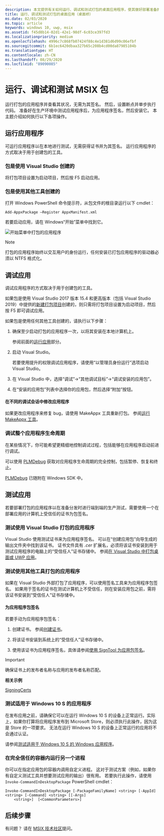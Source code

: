 ```yaml
---
description: 本文提供有关如何运行、调试和测试打包的桌面应用程序，使其做好部署准备的指导。
title: 运行、调试和测试打包的桌面应用（桌面桥）
ms.date: 02/03/2020
ms.topic: article
keywords: windows 10, uwp, msix
ms.assetid: f45d8b14-02d1-42e1-98df-6c03ce397fd3
ms.localizationpriority: medium
ms.openlocfilehash: 4996c7c868fb07424f88c4e1d381d6d99c06efbf
ms.sourcegitcommit: 6b1ec6420dbaa327b65c208b4cd00da87985104b
ms.translationtype: HT
ms.contentlocale: zh-CN
ms.lasthandoff: 08/29/2020
ms.locfileid: "89090085"
---
```

# <a name="run-debug-and-test-an-msix-package"></a>运行、调试和测试 MSIX 包

运行打包的应用程序并查看其状况，无需为其签名。 然后，设置断点并单步执行代码。 准备好在生产环境中测试应用程序后，为应用程序签名，然后安装它。 本主题介绍如何执行以下各项操作。

<a id="run-app"></a>

## <a name="run-your-application"></a>运行应用程序

可运行应用程序以在本地进行测试，无需获得证书并为其签名。 运行应用程序的方式取决于用于创建包的工具。

### <a name="you-created-the-package-by-using-visual-studio"></a>包是使用 Visual Studio 创建的

将打包项目设置为启动项目，然后按 F5 启动应用。

### <a name="you-created-the-package-using-a-different-tool"></a>包是使用其他工具创建的

打开 Windows PowerShell 命令提示符，从包文件的根目录运行以下 cmdlet：

```
Add-AppxPackage –Register AppxManifest.xml
```
若要启动应用，请在 Windows“开始”菜单中找到它。

![开始菜单中打包的应用程序](images/converted-app-installed.png)

> [!NOTE]
> 打包的应用程序始终以交互用户的身份运行，任何安装已打包应用程序的驱动器必须以 NTFS 格式化。

## <a name="debug-your-app"></a>调试应用

调试应用程序的方式取决于用于创建包的工具。

如果包是使用 Visual Studio 2017 版本 15.4 和更高版本（包括 Visual Studio 2019）中提供的[新建打包项目](desktop-to-uwp-packaging-dot-net.md#new-packaging-project)创建的，则只需将打包项目设置为启动项目，然后按 F5 即可调试应用。

如果包是使用任何其他工具创建的，请执行以下步骤：

1. 确保至少启动打包的应用程序一次，以将其安装在本地计算机上。

   参阅前面的[运行应用](#run-app)部分。

2. 启动 Visual Studio。

   若要使用提升的权限调试应用程序，请使用“以管理员身份运行”选项启动 Visual Studio。 

3. 在 Visual Studio 中，选择“调试”->“其他调试目标”->“调试安装的应用包”。

4. 在“安装的应用包”列表中选择你的应用包，然后选择“附加”按钮。  

#### <a name="modify-your-application-in-between-debug-sessions"></a>在不同的调试会话中修改应用程序

如果更改应用程序来修复 bug，请使用 MakeAppx 工具重新打包。 参阅[运行 MakeAppx 工具](desktop-to-uwp-manual-conversion.md#make-appx)。

### <a name="debug-the-entire-application-lifecycle"></a>调试整个应用程序生命周期

在某些情况下，你可能希望更精细地控制调试过程，包括能够在应用程序启动前进行调试。

可以使用 [PLMDebug](/windows-hardware/drivers/debugger/plmdebug) 获取对应用程序生命周期的完全控制，包括暂停、恢复和终止。

[PLMDebug](/windows-hardware/drivers/debugger/plmdebug) 已随附在 Windows SDK 中。

## <a name="test-your-app"></a>测试应用

若要部署打包的应用程序以在准备分发时进行端到端的生产测试，需要使用一个在部署应用的计算机上受信任的证书为包签名。

### <a name="test-an-application-that-you-packaged-by-using-visual-studio"></a>测试使用 Visual Studio 打包的应用程序

Visual Studio 使用测试证书来为应用程序签名。 可以在“创建应用包”向导生成的输出文件夹中找到该证书。  证书文件具有 *.cer* 扩展名，必须将该证书安装到用于测试应用程序的电脑上的“受信任人”证书存储中。  参阅[在 Visual Studio 中打包桌面或 UWP 应用](../package/packaging-uwp-apps.md#generate-an-app-package)。

### <a name="test-an-application-that-you-packaged-using-a-different-tool"></a>测试使用其他工具打包的应用程序

如果在 Visual Studio 外部打包了应用程序，可以使用签名工具来为应用程序包签名。 如果用于签名的证书在测试计算机上不受信任，则在安装应用包之前，需将该证书安装到“受信任人”证书存储中。 

#### <a name="sign-your-application-package"></a>为应用程序包签名

若要手动为应用程序包签名：

1. 创建证书。 参阅[创建证书](../package/create-certificate-package-signing.md)。

2. 将该证书安装到系统上的“受信任人”证书存储中。 

3. 使用该证书为应用程序签名，具体请参阅[使用 SignTool 为应用包签名](../package/sign-app-package-using-signtool.md)。

  > [!IMPORTANT]
  > 确保证书上的发布者名称与应用的发布者名称匹配。

**相关示例**

[SigningCerts](https://github.com/Microsoft/DesktopBridgeToUWP-Samples/tree/master/Samples/SigningCerts)


### <a name="test-your-application-for-windows-10-s"></a>测试适用于 Windows 10 S 的应用程序

在发布应用之前，请确保它可以在运行 Windows 10 S 的设备上正常运行。实际上，如果你打算将应用程序发布到 Microsoft Store，则必须执行此操作，因为这是 Store 的一项要求。 无法在运行 Windows 10 S 的设备上正常运行的应用将不会通过认证。

请参阅[测试适用于 Windows 10 S 的 Windows 应用程序](desktop-to-uwp-test-windows-s.md)。

### <a name="run-another-process-inside-the-full-trust-container"></a>在完全信任的容器内运行另一个进程

你可以在指定应用包的容器内调用自定义进程。 这对于测试方案（例如，如果你有自定义测试工具并想要测试应用的输出）很有用。 若要执行此操作，请使用 ```Invoke-CommandInDesktopPackage``` PowerShell cmdlet：

```CMD
Invoke-CommandInDesktopPackage [-PackageFamilyName] <string> [-AppId] <string> [-Command] <string> [[-Args]
    <string>]  [<CommonParameters>]
```

## <a name="next-steps"></a>后续步骤

有问题？ 请在 [MSIX 技术社区](https://techcommunity.microsoft.com/t5/msix/ct-p/MSIX)提问。